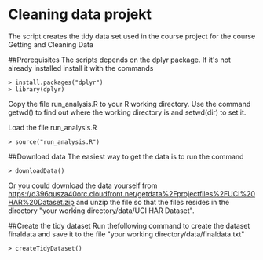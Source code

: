# Cleaning data projekt
The script creates the tidy data set used in the course project for the course Getting and Cleaning Data

##Prerequisites
The scripts depends on the dplyr package. If it's not already installed install it with the commands
```
> install.packages("dplyr")
> library(dplyr)
```
Copy the file run_analysis.R to your R working directory. Use the command getwd() to find out where the working directory is
and setwd(dir) to set it. 

Load the file run_analysis.R
```
> source("run_analysis.R")
```

##Download data
The easiest way to get the data is to run the command
```
> downloadData()
```

Or you could download the data yourself from https://d396qusza40orc.cloudfront.net/getdata%2Fprojectfiles%2FUCI%20HAR%20Dataset.zip
and unzip the file so that the files resides in the directory "your working directory/data/UCI HAR Dataset".

##Create the tidy dataset
Run thefollowing command to create the dataset finaldata and save it to the file "your working directory/data/finaldata.txt"
```
> createTidyDataset()
```
